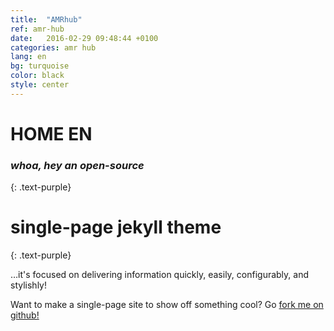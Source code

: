 ```yaml
---
title:  "AMRhub"
ref: amr-hub
date:   2016-02-29 09:48:44 +0100
categories: amr hub
lang: en
bg: turquoise
color: black
style: center
---
```

# HOME EN


### *whoa, hey an open-source*
{: .text-purple}

<span class="fa-stack subtlecircle" style="font-size:100px; background:rgba(255,166,0,0.1)">
  <i class="fa fa-circle fa-stack-2x text-white"></i>
  <i class="fa fa-bicycle fa-stack-1x text-orange"></i>
</span>

# single-page jekyll theme
{: .text-purple}


…it's focused on delivering information quickly, easily, configurably, and stylishly!

Want to make a single-page site to show off something cool? Go [fork me on github!](https://github.com/t413/SinglePaged)

